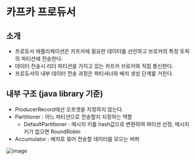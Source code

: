 # 카프카 프로듀서

## 소개
 * 프로듀서 애플리케이션은 카프카에 필요한 데이터를 선언하고 브로커의 특정 토픽의 파티션에 전송한다.
 * 데이터 전송시 리더 파티션을 가지고 있는 카프카 브로커와 직접 통신한다.
 * 프로듀서의 내부 데이터 전송 과정은 파티셔너와 배치 생성 단계를 거친다.

## 내부 구조 (java library 기준)
 * ProducerRecord에선 오프셋을 지정하지 않는다.
 * Partitioner : 어느 파티션으로 전송할지 지정하는 역할
    * DefaultPartitioner : 메시지 키를 hash값으로 변환하여 파티션 선정, 메시지 키가 없으면 RoundRobin
 * Accumulator : 배치로 묶어 전송할 데이터를 모으는 버퍼

![image](https://github.com/jaehleeee/study-docs/assets/48814463/6301cfc9-7e15-445d-a3af-33d1e25075ed)
